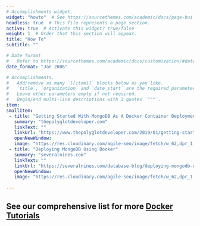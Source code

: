 ```yaml
---
# Accomplishments widget.
widget: "howto"  # See https://sourcethemes.com/academic/docs/page-builder/
headless: true  # This file represents a page section.
active: true  # Activate this widget? true/false
weight: 1  # Order that this section will appear.
title: "How To"
subtitle: ""

# Date format
#   Refer to https://sourcethemes.com/academic/docs/customization/#date-format
date_format: "Jan 2006"

# Accomplishments.
#   Add/remove as many `[[item]]` blocks below as you like.
#   `title`, `organization` and `date_start` are the required parameters.
#   Leave other parameters empty if not required.
#   Begin/end multi-line descriptions with 3 quotes `"""`.
item:
smallItem: 
 - title: "Getting Started With MongoDB As A Docker Container Deployment"
   summary: "thepolyglotdeveloper.com"
   linkText: ""
   linkUrl: "https://www.thepolyglotdeveloper.com/2019/01/getting-started-mongodb-docker-container-deployment/"
   openNewWindow: 
   image: "https://res.cloudinary.com/agile-seo/image/fetch/w_62,dpr_1.0,d_blank_am8gzx.png/https%3A%2F%2Flogo.clearbit.com%2Fthepolyglotdeveloper.com%3Fsize%3D250"
 - title: "Deploying MongoDB Using Docker"
   summary: "severalnines.com"
   linkText: ""
   linkUrl: "https://severalnines.com/database-blog/deploying-mongodb-using-docker"
   openNewWindow: 
   image: "https://res.cloudinary.com/agile-seo/image/fetch/w_62,dpr_1.0,d_blank_am8gzx.png/https%3A%2F%2Flogo.clearbit.com%2Fseveralnines.com%3Fsize%3D250"
 
---
```

##  See our comprehensive list for more [Docker Tutorials](https://www.aquasec.com/wiki/display/containers/100+Best+Docker+Tutorials)

